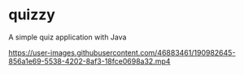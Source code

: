 # quizzy
A simple quiz application with Java




https://user-images.githubusercontent.com/46883461/190982645-856a1e69-5538-4202-8af3-18fce0698a32.mp4

